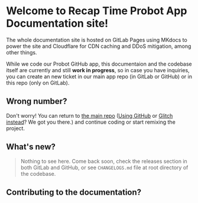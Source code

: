 # Welcome to Recap Time Probot App Documentation site!

The whole documentation site is hosted on GitLab Pages using MKdocs to power the site and Cloudflare for CDN caching and DDoS mitigation, among other things.

While we code our Probot GitHub app, this documentaion and the codebase itself are currently and still **work in progress**, so in case you have inquiries, you can create an new ticket in our main app repo (in GitLab or GitHub) or in this repo (only on GitLab).

## Wrong number?

Don't worry! You can return to [the main repo](https://gitlab.com/MadeByThePinsTeam-DevTeam/recaptime-probotapp) ([Using GitHub](https://github.com/MadeByThePinsHub/RecapTime-ProbotApp)
or [Glitch instead](https://glitch.com/edit/#!/recaptime-probotapp)? We got you there.) and continue coding or start remixing the project.

## What's new?

> Nothing to see here. Come back soon, check the releases section in both GitLab and GitHub, or see `CHANGELOGS.md` file at root directory of the codebase.

## Contributing to the documentation?